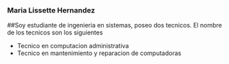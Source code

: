 ### Maria Lissette Hernandez
##Soy estudiante de ingenieria en sistemas, poseo dos tecnicos. El nombre de los tecnicos son los siguientes
- Tecnico en computacion administrativa
- Tecnico en mantenimiento y reparacion de computadoras
